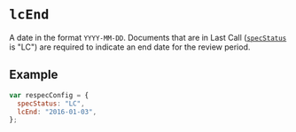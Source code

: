 # `lcEnd`

A date in the format `YYYY-MM-DD`. Documents that are in Last Call ([`specStatus`](specStatus) is "LC") are required to indicate an end date for the review period.

## Example

```js "example": "Set Last Call review end date to January 3, 2016."
var respecConfig = {
  specStatus: "LC",
  lcEnd: "2016-01-03",
};
```
